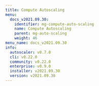 ```yaml
---
title: Compute Autoscaling
menu:
  docs_v2021.09.30:
    identifier: mg-compute-auto-scaling
    name: Compute Autoscaling
    parent: mg-auto-scaling
    weight: 46
menu_name: docs_v2021.09.30
info:
  autoscaler: v0.7.0
  cli: v0.22.0
  community: v0.22.0
  enterprise: v0.9.0
  installer: v2021.09.30
  version: v2021.09.30
---
```


